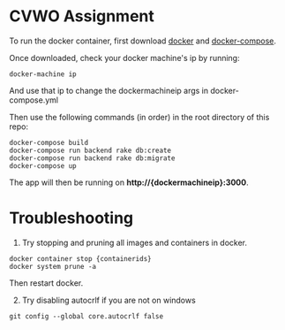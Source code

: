 # CVWO Assignment
To run the docker container, first download [docker](https://www.docker.com/) and [docker-compose](https://docs.docker.com/compose/install/).

Once downloaded, check your docker machine's ip by running:
```
docker-machine ip
```

And use that ip to change the dockermachineip args in docker-compose.yml

Then use the following commands (in order) in the root directory of this repo:
```
docker-compose build
docker-compose run backend rake db:create
docker-compose run backend rake db:migrate
docker-compose up
```

The app will then be running on **http://{dockermachineip}:3000**.

# Troubleshooting
1. Try stopping and pruning all images and containers in docker.
```
docker container stop {containerids}
docker system prune -a
```
Then restart docker.

2. Try disabling autocrlf if you are not on windows
```
git config --global core.autocrlf false
```
